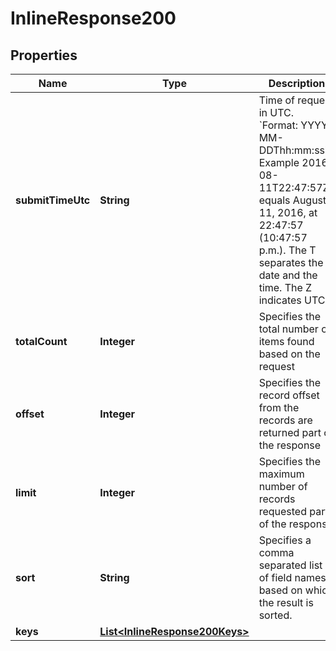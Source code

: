 
# InlineResponse200

## Properties
Name | Type | Description | Notes
------------ | ------------- | ------------- | -------------
**submitTimeUtc** | **String** | Time of request in UTC. &#x60;Format: YYYY-MM-DDThh:mm:ssZ&#x60;  Example 2016-08-11T22:47:57Z equals August 11, 2016, at 22:47:57 (10:47:57 p.m.). The T separates the date and the time. The Z indicates UTC.  |  [optional]
**totalCount** | **Integer** | Specifies the total number of items found based on the request |  [optional]
**offset** | **Integer** | Specifies the record offset from the records are returned part of the response |  [optional]
**limit** | **Integer** | Specifies the maximum number of records requested part of the response |  [optional]
**sort** | **String** | Specifies a comma separated list of field names based on which the result is sorted. |  [optional]
**keys** | [**List&lt;InlineResponse200Keys&gt;**](InlineResponse200Keys.md) |  |  [optional]



